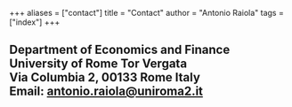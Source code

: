 +++
aliases = ["contact"]
title = "Contact"
author = "Antonio Raiola"
tags = ["index"]
+++
## Department of Economics and Finance<br>University of Rome Tor Vergata<br>Via Columbia 2, 00133 Rome Italy<br>**Email:** antonio.raiola@uniroma2.it
